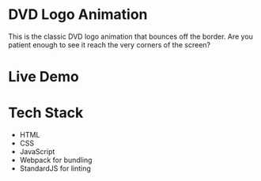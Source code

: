 # DVD Logo Animation

This is the classic DVD logo animation that bounces off the border. Are you patient enough to see it reach the very corners of the screen?

# Live Demo

[]()

# Tech Stack

- HTML
- CSS
- JavaScript
- Webpack for bundling
- StandardJS for linting